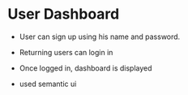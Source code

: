 # User Dashboard


* User can sign up using his name and password.
* Returning users can login in
* Once logged in, dashboard is displayed

* used semantic ui
